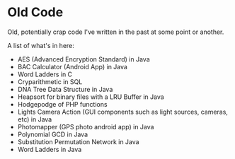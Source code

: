 Old Code
========

Old, potentially crap code I've written in the past at some point or another.

A list of what's in here:

- AES (Advanced Encryption Standard) in Java
- BAC Calculator (Android App) in Java
- Word Ladders in C
- Cryparithmetic in SQL
- DNA Tree Data Structure in Java
- Heapsort for binary files with a LRU Buffer in Java
- Hodgepodge of PHP functions
- Lights Camera Action (GUI components such as light sources, cameras, etc) in Java
- Photomapper (GPS photo android app) in Java
- Polynomial GCD in Java
- Substitution Permutation Network in Java
- Word Ladders in Java